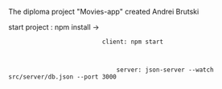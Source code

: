The diploma project "Movies-app" created Andrei Brutski

start project
              : npm install
                              -> 
                              
                              client: npm start
                              
                              
                              
                                  server: json-server --watch src/server/db.json --port 3000
